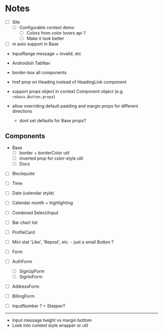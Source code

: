 
# Notes

- [ ] Site
  - [ ] Configurable context demo
    - [ ] Colors from color lovers api ?
    - [ ] Make it look better

- [ ] m auto support in Base
- InputRange message + invalid, etc
- Androidish TabNav
- border-box all components
- href prop on Heading instead of HeadingLink component
- support props object in context Component object (e.g. `rebass.Button.props`)

- allow overriding default padding and margin props for different directions
  - dont set defaults for Base props?

## Components

- Base
  - [ ] border + borderColor util
  - [ ] inverted prop for color-style util
  - [ ] Docs

- [ ] Blockquote
- [ ] Time
- [ ] Date (calendar style)
- [ ] Calendar month + highlighting

- [ ] Combined Select/Input
- [ ] Bar chart list
- [ ] ProfileCard
- [ ] Mini stat 'Like', 'Repost', etc. - just a small Button ?
- [ ] Form
- [ ] AuthForm
  - [ ] SignUpForm
  - [ ] SignInForm
- [ ] AddressForm
- [ ] BillingForm
- [ ] InputNumber ? + Stepper?

---

- Input message height vs margin bottom
- Look into context style wrapper or util

